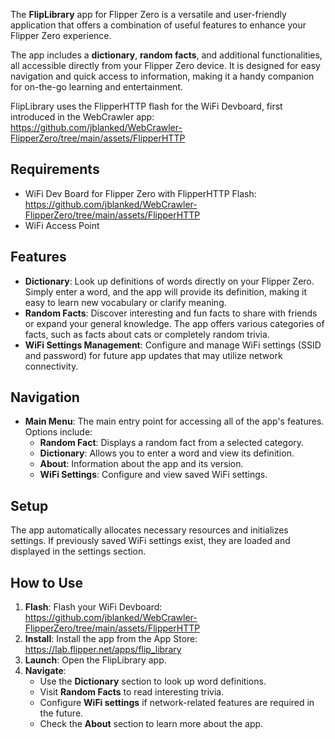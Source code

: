 The **FlipLibrary** app for Flipper Zero is a versatile and user-friendly application that offers a combination of useful features to enhance your Flipper Zero experience. 

The app includes a **dictionary**, **random facts**, and additional functionalities, all accessible directly from your Flipper Zero device. It is designed for easy navigation and quick access to information, making it a handy companion for on-the-go learning and entertainment. 

FlipLibrary uses the FlipperHTTP flash for the WiFi Devboard, first introduced in the WebCrawler app: https://github.com/jblanked/WebCrawler-FlipperZero/tree/main/assets/FlipperHTTP


## Requirements
- WiFi Dev Board for Flipper Zero with FlipperHTTP Flash: https://github.com/jblanked/WebCrawler-FlipperZero/tree/main/assets/FlipperHTTP
- WiFi Access Point

## Features
- **Dictionary**: Look up definitions of words directly on your Flipper Zero. Simply enter a word, and the app will provide its definition, making it easy to learn new vocabulary or clarify meaning.
- **Random Facts**: Discover interesting and fun facts to share with friends or expand your general knowledge. The app offers various categories of facts, such as facts about cats or completely random trivia.
- **WiFi Settings Management**: Configure and manage WiFi settings (SSID and password) for future app updates that may utilize network connectivity.

## Navigation
- **Main Menu**: The main entry point for accessing all of the app's features. Options include:
  - **Random Fact**: Displays a random fact from a selected category.
  - **Dictionary**: Allows you to enter a word and view its definition.
  - **About**: Information about the app and its version.
  - **WiFi Settings**: Configure and view saved WiFi settings.

## Setup
The app automatically allocates necessary resources and initializes settings. If previously saved WiFi settings exist, they are loaded and displayed in the settings section.

## How to Use
1. **Flash**: Flash your WiFi Devboard: https://github.com/jblanked/WebCrawler-FlipperZero/tree/main/assets/FlipperHTTP
2. **Install**: Install the app from the App Store: https://lab.flipper.net/apps/flip_library
3. **Launch**: Open the FlipLibrary app.
4. **Navigate**:
   - Use the **Dictionary** section to look up word definitions.
   - Visit **Random Facts** to read interesting trivia.
   - Configure **WiFi settings** if network-related features are required in the future.
   - Check the **About** section to learn more about the app.
